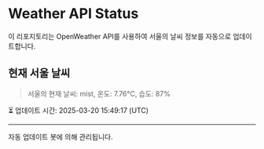 
# Weather API Status

이 리포지토리는 OpenWeather API를 사용하여 서울의 날씨 정보를 자동으로 업데이트합니다.

## 현재 서울 날씨
> 서울의 현재 날씨: mist, 온도: 7.76°C, 습도: 87%

⏳ 업데이트 시간: 2025-03-20 15:49:17 (UTC)

---
자동 업데이트 봇에 의해 관리됩니다.
